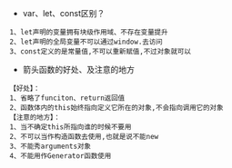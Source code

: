 
* var、let、const区别？
```
1、let声明的变量拥有块级作用域、不存在变量提升
2、let声明的全局变量不可以通过window.去访问
3、const定义的是常量值,不可以重新赋值,不过对象就可以
```
* 箭头函数的好处、及注意的地方

```
【好处】：
1、省略了funciton、return返回值
2、函数体内的this始终指向定义它所在的对象,不会指向调用它的对象
【注意的地方】：
1、当不确定this所指向谁的时候不要用
2、不可以当作构造函数去使用,也就是说不能new
3、不能秀arguments对象
4、不能用作Generator函数使用
```
